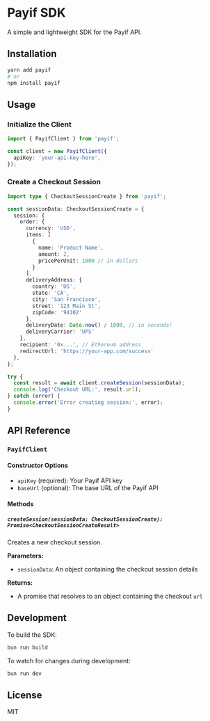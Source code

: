 # Payif SDK

A simple and lightweight SDK for the Payif API.

## Installation

```bash
yarn add payif
# or
npm install payif
```

## Usage

### Initialize the Client

```typescript
import { PayifClient } from 'payif';

const client = new PayifClient({
  apiKey: 'your-api-key-here',
});
```

### Create a Checkout Session

```typescript
import type { CheckoutSessionCreate } from 'payif';

const sessionData: CheckoutSessionCreate = {
  session: {
    order: {
      currency: 'USD',
      items: [
        {
          name: 'Product Name',
          amount: 2,
          pricePerUnit: 1000 // in dollars
        }
      ],
      deliveryAddress: {
        country: 'US',
        state: 'CA',
        city: 'San Francisco',
        street: '123 Main St',
        zipCode: '94102'
      },
      deliveryDate: Date.now() / 1000, // in seconds!
      deliveryCarrier: 'UPS'
    },
    recipient: '0x...', // Ethereum address
    redirectUrl: 'https://your-app.com/success'
  },
};

try {
  const result = await client.createSession(sessionData);
  console.log('Checkout URL:', result.url);
} catch (error) {
  console.error('Error creating session:', error);
}
```

## API Reference

### `PayifClient`

#### Constructor Options

- `apiKey` (required): Your Payif API key
- `baseUrl` (optional): The base URL of the Payif API

#### Methods

##### `createSession(sessionData: CheckoutSessionCreate): Promise<CheckoutSessionCreateResult>`

Creates a new checkout session.

**Parameters:**
- `sessionData`: An object containing the checkout session details

**Returns:**
- A promise that resolves to an object containing the checkout `url`

## Development

To build the SDK:

```bash
bun run build
```

To watch for changes during development:

```bash
bun run dev
```

## License

MIT
